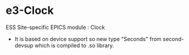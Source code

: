 
e3-Clock  
======
ESS Site-specific EPICS module : Clock

* It is based on device support so new type "Seconds" from second-devsup which is compiled to .so library.

